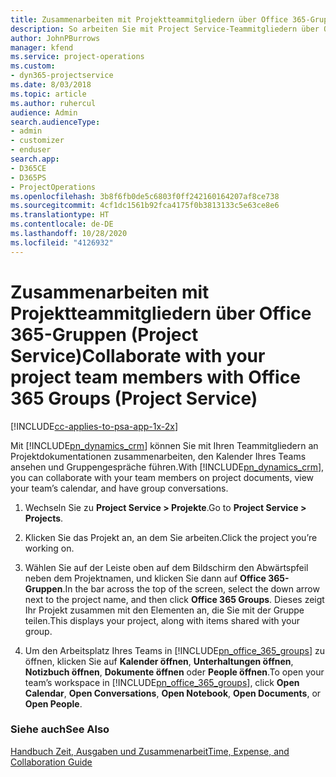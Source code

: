 ```yaml
---
title: Zusammenarbeiten mit Projektteammitgliedern über Office 365-Gruppen
description: So arbeiten Sie mit Project Service-Teammitgliedern über Office 365-Gruppen zusammen
author: JohnPBurrows
manager: kfend
ms.service: project-operations
ms.custom:
- dyn365-projectservice
ms.date: 8/03/2018
ms.topic: article
ms.author: ruhercul
audience: Admin
search.audienceType:
- admin
- customizer
- enduser
search.app:
- D365CE
- D365PS
- ProjectOperations
ms.openlocfilehash: 3b8f6fb0de5c6803f0ff242160164207af8ce738
ms.sourcegitcommit: 4cf1dc1561b92fca4175f0b3813133c5e63ce8e6
ms.translationtype: HT
ms.contentlocale: de-DE
ms.lasthandoff: 10/28/2020
ms.locfileid: "4126932"
---
```

# <a name="collaborate-with-your-project-team-members-with-office-365-groups-project-service"></a><span data-ttu-id="1ff6f-103">Zusammenarbeiten mit Projektteammitgliedern über Office 365-Gruppen (Project Service)</span><span class="sxs-lookup"><span data-stu-id="1ff6f-103">Collaborate with your project team members with Office 365 Groups (Project Service)</span></span>

[!INCLUDE[cc-applies-to-psa-app-1x-2x](../includes/cc-applies-to-psa-app-1x-2x.md)]

<span data-ttu-id="1ff6f-104">Mit [!INCLUDE[pn_dynamics_crm](../includes/pn-dynamics-crm.md)] können Sie mit Ihren Teammitgliedern an Projektdokumentationen zusammenarbeiten, den Kalender Ihres Teams ansehen und Gruppengespräche führen.</span><span class="sxs-lookup"><span data-stu-id="1ff6f-104">With [!INCLUDE[pn_dynamics_crm](../includes/pn-dynamics-crm.md)], you can collaborate with your team members on project documents, view your team’s calendar, and have group conversations.</span></span>  
  
1. <span data-ttu-id="1ff6f-105">Wechseln Sie zu **Project Service > Projekte**.</span><span class="sxs-lookup"><span data-stu-id="1ff6f-105">Go to **Project Service > Projects**.</span></span>  
  
2. <span data-ttu-id="1ff6f-106">Klicken Sie das Projekt an, an dem Sie arbeiten.</span><span class="sxs-lookup"><span data-stu-id="1ff6f-106">Click the project you’re working on.</span></span>  
  
3. <span data-ttu-id="1ff6f-107">Wählen Sie auf der Leiste oben auf dem Bildschirm den Abwärtspfeil neben dem Projektnamen, und klicken Sie dann auf **Office 365-Gruppen**.</span><span class="sxs-lookup"><span data-stu-id="1ff6f-107">In the bar across the top of the screen, select the down arrow next to the project name, and then click **Office 365 Groups**.</span></span> <span data-ttu-id="1ff6f-108">Dieses zeigt Ihr Projekt zusammen mit den Elementen an, die Sie mit der Gruppe teilen.</span><span class="sxs-lookup"><span data-stu-id="1ff6f-108">This displays your project, along with items shared with your group.</span></span>  
  
4. <span data-ttu-id="1ff6f-109">Um den Arbeitsplatz Ihres Teams in [!INCLUDE[pn_office_365_groups](../includes/pn-office-365-groups.md)] zu öffnen, klicken Sie auf **Kalender öffnen**, **Unterhaltungen öffnen**, **Notizbuch öffnen**, **Dokumente öffnen** oder **People öffnen**.</span><span class="sxs-lookup"><span data-stu-id="1ff6f-109">To open your team’s workspace in [!INCLUDE[pn_office_365_groups](../includes/pn-office-365-groups.md)], click **Open Calendar**, **Open Conversations**, **Open Notebook**, **Open Documents**, or **Open People**.</span></span>  
  
### <a name="see-also"></a><span data-ttu-id="1ff6f-110">Siehe auch</span><span class="sxs-lookup"><span data-stu-id="1ff6f-110">See Also</span></span>  
 [<span data-ttu-id="1ff6f-111">Handbuch Zeit, Ausgaben und Zusammenarbeit</span><span class="sxs-lookup"><span data-stu-id="1ff6f-111">Time, Expense, and Collaboration Guide</span></span>](../psa/time-expense-collaboration-guide.md)
